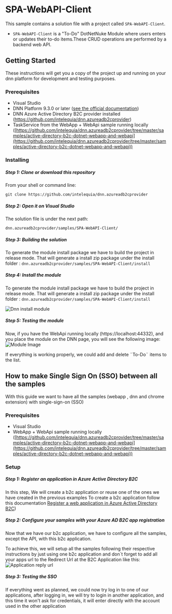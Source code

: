 ﻿
# SPA-WebAPI-Client

This sample contains a solution file with a project called ```SPA-WebAPI-Client```.
- ```SPA-WebAPI-Client``` is a "To-Do" DotNetNuke Module where users enters or updates their to-do items.These CRUD operations are performed by a backend web API.



## Getting Started

These instructions will get you a copy of the project up and running on your dnn platform for development and testing purposes.

### Prerequisites

- Visual Studio
- DNN Platform 9.3.0 or later ([see the official documentation](http://www.dnnsoftware.com/docs/administrators/setup/index.html))
- DNN Azure Active Directory B2C provider installed (https://github.com/intelequia/dnn.azureadb2cprovider)
- TaskService from the WebApp + WebApi sample running locally ([https://github.com/intelequia/dnn.azureadb2cprovider/tree/master/samples/active-directory-b2c-dotnet-webapp-and-webapi](https://github.com/intelequia/dnn.azureadb2cprovider/tree/master/samples/active-directory-b2c-dotnet-webapp-and-webapi))
### Installing

##### Step 1: Clone or download this repository
From your shell or command line:
```
git clone https://github.com/intelequia/dnn.azureadb2cprovider
```

##### Step 2: Open it on Visual Studio
The solution file is under the next path:
```
dnn.azureadb2cprovider/samples/SPA-WebAPI-Client/
```
##### Step 3: Building the solution
To generate the module install package we have to build the project in release mode. That will generate a install zip package under the install folder :
```dnn.azureadb2cprovider/samples/SPA-WebAPI-Client/install```

##### Step 4: Install the module 
To generate the module install package we have to build the project in release mode. That will generate a install zip package under the install folder :
```dnn.azureadb2cprovider/samples/SPA-WebAPI-Client/install```

![](images/install-dnn.jpg  "Dnn install module")

##### Step 5:  Testing the module
Now, if you have the WebApi running locally (https://localhost:44332), and you place the module on the DNN page, you will see the following image:
![](images/module.PNG  "Module Image")

If everything is working properly, we could add and delete ¨To-Do¨ items to the list.

## How to make Single Sign On (SSO) between all the samples
With this guide we want to have all the samples (webapp , dnn and chrome extension) with single-sign-on (SSO)

### Prerequisites

- Visual Studio
- WebApp + WebApi sample running locally ([https://github.com/intelequia/dnn.azureadb2cprovider/tree/master/samples/active-directory-b2c-dotnet-webapp-and-webapi](https://github.com/intelequia/dnn.azureadb2cprovider/tree/master/samples/active-directory-b2c-dotnet-webapp-and-webapi))

### Setup

##### Step 1: Register an application in Azure Active Directory B2C
In this step, We will create a b2c application or reuse one of the ones we have created in the previous examples
To create a b2c application follow this documentation [Register a web application in Azure Active Directory B2C](https://docs.microsoft.com/en-us/azure/active-directory-b2c/tutorial-register-applications?tabs=app-reg-ga))

##### Step 2:  Configure your samples with your Azure AD B2C app registration
Now that we have our b2c application, we have to configure all the samples, except the API, with this b2c application. 

To achieve this, we will setup all the samples following their respective instructions by just using one b2c application and don´t forget to add all your apps url to the Redirect Url at the B2C Application like this:
![](images/reply-url.jpg "Application reply url")

##### Step 3: Testing the SSO
If everything went as planned, we could now try log in to one of our applications, after logging in, we will try to login in another application, and this time it won't ask for credentials, it will enter directly with the account used in the other application